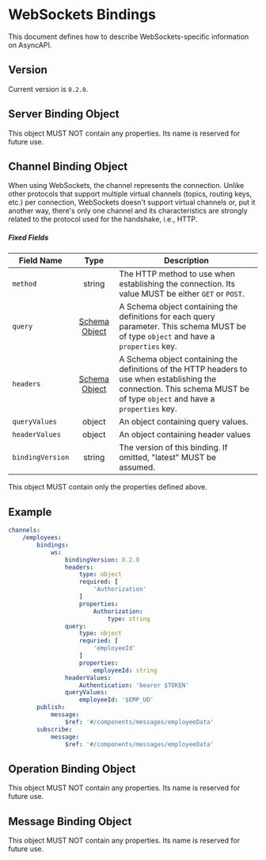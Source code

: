 # WebSockets Bindings

This document defines how to describe WebSockets-specific information on AsyncAPI.

<a name="version"></a>

## Version

Current version is `0.2.0`.


<a name="server"></a>

## Server Binding Object

This object MUST NOT contain any properties. Its name is reserved for future use.




<a name="channel"></a>

## Channel Binding Object

When using WebSockets, the channel represents the connection. Unlike other protocols that support multiple virtual channels (topics, routing keys, etc.) per connection, WebSockets doesn't support virtual channels or, put it another way, there's only one channel and its characteristics are strongly related to the protocol used for the handshake, i.e., HTTP.

##### Fixed Fields

Field Name | Type | Description
---|:---:|---
<a name="operationBindingObjectMethod"></a>`method` | string | The HTTP method to use when establishing the connection. Its value MUST be either `GET` or `POST`.
<a name="operationBindingObjectQuery"></a>`query` | [Schema Object][schemaObject] | A Schema object containing the definitions for each query parameter. This schema MUST be of type `object` and have a `properties` key.
<a name="operationBindingObjectHeaders"></a>`headers` | [Schema Object][schemaObject] | A Schema object containing the definitions of the HTTP headers to use when establishing the connection. This schema MUST be of type `object` and have a `properties` key.
<a name="operationBindingObjectQueryValues"></a>`queryValues`| object| An object containing query values.
<a name="operationBindingObjectHeaderValues"></a>`headerValues`| object | An object containing header values
<a name="operationBindingObjectBindingVersion"></a>`bindingVersion` | string | The version of this binding. If omitted, "latest" MUST be assumed.

This object MUST contain only the properties defined above.


## Example

```yaml
channels:
    /employees:
        bindings:
            ws:
                bindingVersion: 0.2.0
                headers:
                    type: object
                    required: [
                        'Authorization'
                    ]
                    properties:
                        Authorization:
                            type: string
                query:
                    type: object
                    requried: [
                        'employeeId'
                    ]
                    properties:
                        employeeId: string
                headerValues:
                    Authentication: 'bearer $TOKEN'
                queryValues:
                    employeeId: '$EMP_UD'
        publish:
            message:
                $ref: '#/components/messages/employeeData'
        subscribe:
            message:
                $ref: '#/components/messages/employeeData'
```

<a name="operation"></a>

## Operation Binding Object

This object MUST NOT contain any properties. Its name is reserved for future use.


<a name="message"></a>

## Message Binding Object

This object MUST NOT contain any properties. Its name is reserved for future use.


[schemaObject]: https://www.asyncapi.com/docs/specifications/2.0.0/#schemaObject